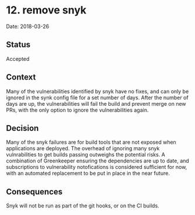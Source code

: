 # 12. remove snyk

Date: 2018-03-26

## Status

Accepted

## Context

Many of the vulnerabilities identified by snyk have no fixes, and can only be ignored in the synk config file for a set number of days.
After the number of days are up, the vulnerabilities will fail the build and prevent merge on new PRs, with the only option to ignore the
vulnerabilities again.

## Decision

Many of the snyk failures are for build tools that are not exposed when applications are deployed.
The overhead of ignoring many snyk vulnrabilities to get builds passing outweighs the potential risks.
A combination of Greenkeeper ensuring the dependencies are up to date, and subscriptions to vulnerability notofications is
considered sufficient for now, with an automated replacement to be put in place in the near future.

## Consequences

Snyk will not be run as part of the git hooks, or on the CI builds.
